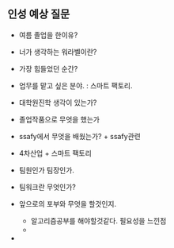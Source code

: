 ## 인성 예상 질문

- 여름 졸업을 한이유?
- 너가 생각하는 워라벨이란?
- 가장 힘들었던 순간?
- 업무를 맡고 싶은 분야. : 스마트 팩토리.
- 대학원진학 생각이 있는가?
- 졸업작품으로 무엇을 했는가 
- ssafy에서 무엇을 배웠는가? + ssafy관련
-  4차산업 + 스마트 팩토리
- 팀원인가 팀장인가.
- 팀워크란 무엇인가?
- 앞으로의 포부와 무엇을 할것인지.
  - 알고리즘공부를 해야할것같다. 필요성을 느낀점
  - 

- 